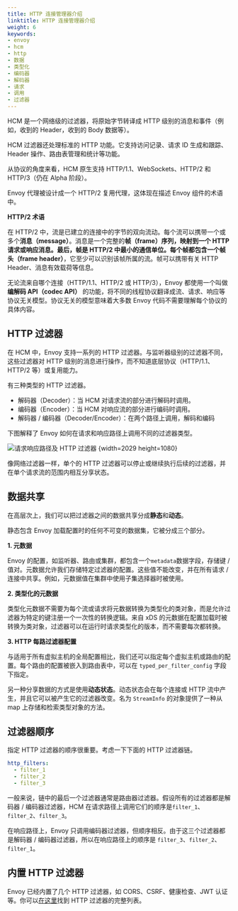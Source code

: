 ```yaml
---
title: HTTP 连接管理器介绍
linktitle: HTTP 连接管理器介绍
weight: 6
keywords:
- envoy
- hcm
- http
- 数据
- 类型化
- 编码器
- 解码器
- 请求
- 调用
- 过滤器
---
```



HCM 是一个网络级的过滤器，将原始字节转译成 HTTP 级别的消息和事件（例如，收到的 Header，收到的 Body 数据等）。

HCM 过滤器还处理标准的 HTTP 功能。它支持访问记录、请求 ID 生成和跟踪、Header 操作、路由表管理和统计等功能。

从协议的角度来看，HCM 原生支持 HTTP/1.1、WebSockets、HTTP/2 和 HTTP/3（仍在 Alpha 阶段）。

Envoy 代理被设计成一个 HTTP/2 复用代理，这体现在描述 Envoy 组件的术语中。

**HTTP/2 术语**

在 HTTP/2 中，流是已建立的连接中的字节的双向流动。每个流可以携带一个或多个**消息（message）**。消息是一个完整的**帧（frame）**序列，映射到一个 HTTP 请求或响应消息。最后，帧是 HTTP/2 中最小的通信单位。每个帧都包含一个**帧头（frame header）**，它至少可以识别该帧所属的流。帧可以携带有关 HTTP Header、消息有效载荷等信息。

无论流来自哪个连接（HTTP/1.1、HTTP/2 或 HTTP/3），Envoy 都使用一个叫做 **编解码 API（codec API）** 的功能，将不同的线程协议翻译成流、请求、响应等协议无关模型。协议无关的模型意味着大多数 Envoy 代码不需要理解每个协议的具体内容。

## HTTP 过滤器

在 HCM 中，Envoy 支持一系列的 HTTP 过滤器。与监听器级别的过滤器不同，这些过滤器对 HTTP 级别的消息进行操作，而不知道底层协议（HTTP/1.1、HTTP/2 等）或复用能力。

有三种类型的 HTTP 过滤器。

- 解码器（Decoder）：当 HCM 对请求流的部分进行解码时调用。
- 编码器（Encoder）：当 HCM 对响应流的部分进行编码时调用。
- 解码器 / 编码器（Decoder/Encoder）：在两个路径上调用，解码和编码

下图解释了 Envoy 如何在请求和响应路径上调用不同的过滤器类型。

![请求响应路径及 HTTP 过滤器](https://assets.jimmysong.io/images/book/kubernetes-handbook/service-mesh/http-conneciton-manager/request-response.webp)
{width=2029 height=1080}

像网络过滤器一样，单个的 HTTP 过滤器可以停止或继续执行后续的过滤器，并在单个请求流的范围内相互分享状态。

## 数据共享

在高层次上，我们可以把过滤器之间的数据共享分成**静态**和**动态**。

静态包含 Envoy 加载配置时的任何不可变的数据集，它被分成三个部分。

**1. 元数据**

Envoy 的配置，如监听器、路由或集群，都包含一个`metadata`数据字段，存储键 / 值对。元数据允许我们存储特定过滤器的配置。这些值不能改变，并在所有请求 / 连接中共享。例如，元数据值在集群中使用子集选择器时被使用。

**2. 类型化的元数据**

类型化元数据不需要为每个流或请求将元数据转换为类型化的类对象，而是允许过滤器为特定的键注册一个一次性的转换逻辑。来自 xDS 的元数据在配置加载时被转换为类对象，过滤器可以在运行时请求类型化的版本，而不需要每次都转换。

**3. HTTP 每路过滤器配置**

与适用于所有虚拟主机的全局配置相比，我们还可以指定每个虚拟主机或路由的配置。每个路由的配置被嵌入到路由表中，可以在 `typed_per_filter_config` 字段下指定。

另一种分享数据的方式是使用**动态状态**。动态状态会在每个连接或 HTTP 流中产生，并且它可以被产生它的过滤器改变。名为 `StreamInfo` 的对象提供了一种从 map 上存储和检索类型对象的方法。

## 过滤器顺序

指定 HTTP 过滤器的顺序很重要。考虑一下下面的 HTTP 过滤器链。

```yaml
http_filters:
  - filter_1
  - filter_2
  - filter_3
```

一般来说，链中的最后一个过滤器通常是路由器过滤器。假设所有的过滤器都是解码器 / 编码器过滤器，HCM 在请求路径上调用它们的顺序是`filter_1`、`filter_2`、`filter_3`。

在响应路径上，Envoy 只调用编码器过滤器，但顺序相反。由于这三个过滤器都是解码器 / 编码器过滤器，所以在响应路径上的顺序是 `filter_3`、`filter_2`、`filter_1`。

## 内置 HTTP 过滤器

Envoy 已经内置了几个 HTTP 过滤器，如 CORS、CSRF、健康检查、JWT 认证等。你可以[在这里](https://www.envoyproxy.io/docs/envoy/latest/configuration/http/http_filters/http_filters#config-http-filters)找到 HTTP 过滤器的完整列表。
